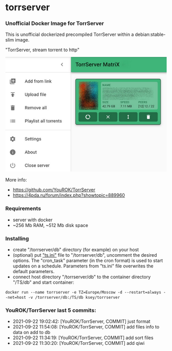# torrserver
### Unofficial Docker Image for TorrServer

This is unofficial dockerized precompiled TorrServer within a debian:stable-slim image.

"TorrServer, stream torrent to http"

![TorrServer](https://raw.githubusercontent.com/MrKsey/torrserver/master/ts.jpg)

More info:
- https://github.com/YouROK/TorrServer
- https://4pda.ru/forum/index.php?showtopic=889960

### Requirements

* server with docker
* ~256 Mb RAM, ~512 Mb disk space 

### Installing

- сreate "/torrserver/db" directory (for example) on your host
- (optional) put ["ts.ini"](https://raw.githubusercontent.com/MrKsey/torrserver/master/ts.ini) file to "/torrserver/db", uncomment the desired options. The "cron_task" parameter (in the cron format) is used to start updates on a schedule. Parameters from "ts.ini" file overwrites the default parameters.
- connect host directory "/torrserver/db" to the container directory "/TS/db" and start container:
```
docker run --name torrserver -e TZ=Europe/Moscow -d --restart=always --net=host -v /torrserver/db:/TS/db ksey/torrserver
```





































### YouROK/TorrServer last 5 commits:
* 2021-09-22 19:02:42: [YouROK/TorrServer, COMMIT] just format
* 2021-09-22 11:54:08: [YouROK/TorrServer, COMMIT] add files info to data on add to db
* 2021-09-22 11:34:19: [YouROK/TorrServer, COMMIT] add sort files
* 2021-09-22 11:30:20: [YouROK/TorrServer, COMMIT] add qiwi
